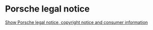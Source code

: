 # Porsche legal notice

[Show Porsche legal notice, copyright notice and consumer information](https://www.porsche.com/international/legal-notice/)
